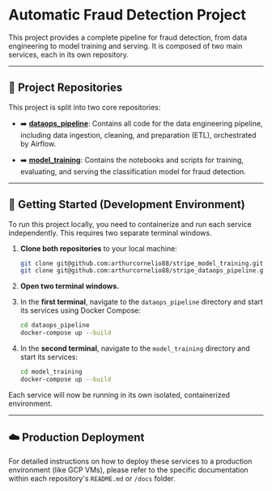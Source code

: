 # Automatic Fraud Detection Project

This project provides a complete pipeline for fraud detection, from data engineering to model training and serving. It is composed of two main services, each in its own repository.

---

## 📂 Project Repositories

This project is split into two core repositories:

* ➡️ **[dataops_pipeline](https://github.com/arthurcornelio88/stripe_dataops_pipeline)**: Contains all code for the data engineering pipeline, including data ingestion, cleaning, and preparation (ETL), orchestrated by Airflow.

* ➡️ **[model_training](https://github.com/arthurcornelio88/stripe_model_training)**: Contains the notebooks and scripts for training, evaluating, and serving the classification model for fraud detection.

---

## 🚀 Getting Started (Development Environment)

To run this project locally, you need to containerize and run each service independently. This requires two separate terminal windows.

1.  **Clone both repositories** to your local machine:
    ```bash
    git clone git@github.com:arthurcornelio88/stripe_model_training.git
    git clone git@github.com:arthurcornelio88/stripe_dataops_pipeline.git 
    ```

2.  **Open two terminal windows.**

3.  In the **first terminal**, navigate to the `dataops_pipeline` directory and start its services using Docker Compose:
    ```bash
    cd dataops_pipeline
    docker-compose up --build
    ```

4.  In the **second terminal**, navigate to the `model_training` directory and start its services:
    ```bash
    cd model_training
    docker-compose up --build
    ```

Each service will now be running in its own isolated, containerized environment.

---

## ☁️ Production Deployment

For detailed instructions on how to deploy these services to a production environment (like GCP VMs), please refer to the specific documentation within each repository's `README.md` or `/docs` folder.